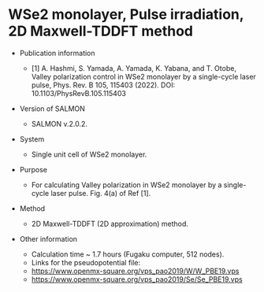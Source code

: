 # WSe2 monolayer, Pulse irradiation, 2D Maxwell-TDDFT method

- Publication information
    - [1] A. Hashmi, S. Yamada, A. Yamada, K. Yabana, and T. Otobe, Valley polarization control in WSe2 monolayer by a single-cycle laser pulse, Phys. Rev. B 105, 115403 (2022). DOI: 10.1103/PhysRevB.105.115403
    
- Version of SALMON
    - SALMON v.2.0.2.

- System
    - Single unit cell of WSe2 monolayer.
    
- Purpose
    - For calculating Valley polarization in WSe2 monolayer by a single-cycle laser pulse. Fig. 4(a) of Ref [1].

- Method
    - 2D Maxwell-TDDFT (2D approximation) method.

- Other information
    - Calculation time ~ 1.7 hours  (Fugaku computer, 512 nodes). 
    - Links for the pseudopotential file: 
    - https://www.openmx-square.org/vps_pao2019/W/W_PBE19.vps
    - https://www.openmx-square.org/vps_pao2019/Se/Se_PBE19.vps
